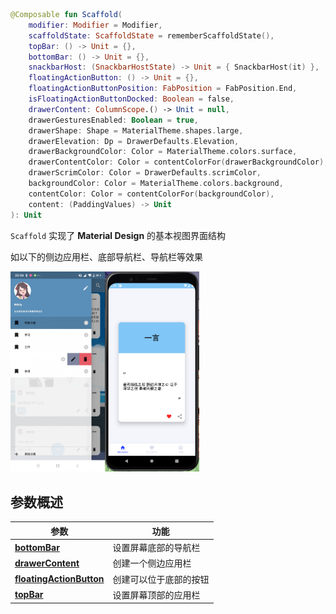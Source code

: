 
``` kotlin
@Composable fun Scaffold(
    modifier: Modifier = Modifier, 
    scaffoldState: ScaffoldState = rememberScaffoldState(), 
    topBar: () -> Unit = {}, 
    bottomBar: () -> Unit = {}, 
    snackbarHost: (SnackbarHostState) -> Unit = { SnackbarHost(it) }, 
    floatingActionButton: () -> Unit = {}, 
    floatingActionButtonPosition: FabPosition = FabPosition.End, 
    isFloatingActionButtonDocked: Boolean = false, 
    drawerContent: ColumnScope.() -> Unit = null, 
    drawerGesturesEnabled: Boolean = true, 
    drawerShape: Shape = MaterialTheme.shapes.large, 
    drawerElevation: Dp = DrawerDefaults.Elevation, 
    drawerBackgroundColor: Color = MaterialTheme.colors.surface, 
    drawerContentColor: Color = contentColorFor(drawerBackgroundColor), 
    drawerScrimColor: Color = DrawerDefaults.scrimColor, 
    backgroundColor: Color = MaterialTheme.colors.background, 
    contentColor: Color = contentColorFor(backgroundColor), 
    content: (PaddingValues) -> Unit
): Unit
```

`Scaffold` 实现了 **Material Design** 的基本视图界面结构

如以下的侧边应用栏、底部导航栏、导航栏等效果


<img src = "../../../assets/layout/scaffold/demo.png" width = "30%" height = "30%"/><img src = "../../../assets/layout/scaffold/demo2.png" width = "30%" height = "30%"/>

## 参数概述

| 参数 | 功能 |
| -------|------|
| **[bottomBar](bottombar.md)**| 设置屏幕底部的导航栏 |
| **[drawerContent](drawercontent.md)** | 创建一个侧边应用栏 |
| **[floatingActionButton](floatingactionbutton.md)** | 创建可以位于底部的按钮 |
| **[topBar](topbar.md)** | 设置屏幕顶部的应用栏 |